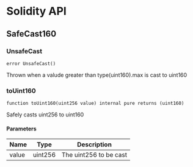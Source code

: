 # Solidity API

## SafeCast160

### UnsafeCast

```solidity
error UnsafeCast()
```

Thrown when a valude greater than type(uint160).max is cast to uint160

### toUint160

```solidity
function toUint160(uint256 value) internal pure returns (uint160)
```

Safely casts uint256 to uint160

#### Parameters

| Name | Type | Description |
| ---- | ---- | ----------- |
| value | uint256 | The uint256 to be cast |


